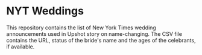 # NYT Weddings

This repository contains the list of New York Times wedding announcements used in Upshot story on name-changing. The CSV file contains the URL, status of the bride's name and the ages of the celebrants, if available.
